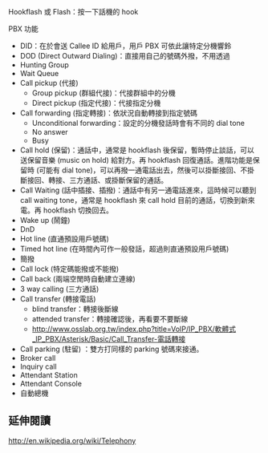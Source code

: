 Hookflash 或 Flash：按一下話機的 hook

PBX 功能
* DID：在於會送 Callee ID 給用戶，用戶 PBX 可依此讓特定分機響鈴
* DOD (Direct Outward Dialing)：直接用自己的號碼外撥，不用透過
* Hunting Group
* Wait Queue
* Call pickup (代接)
	* Group pickup (群組代接)：代接群組中的分機
	* Direct pickup (指定代接)：代接指定分機
* Call forwarding (指定轉接)：依狀況自動轉接到指定號碼
	* Unconditional forwarding：設定的分機發話時會有不同的 dial tone
	* No answer
	* Busy
* Call hold (保留)：通話中，通常是 hookflash 後保留，暫時停止談話，可以送保留音樂 (music on hold) 給對方。再 hookflash 回復通話。進階功能是保留時 (可能有 dial tone)，可以再撥一通電話出去，然後可以掛斷接回、不掛斷接回、轉接、三方通話、或掛斷保留的通話。
* Call Waiting (話中插接、插撥)：通話中有另一通電話進來，這時候可以聽到 call waiting tone，通常是 hookflash 來 call hold 目前的通話，切換到新來電。再 hookflash 切換回去。
* Wake up (鬧鐘)
* DnD
* Hot line (直通預設用戶號碼)
* Timed hot line (在時間內可作一般發話，超過則直通預設用戶號碼)
* 簡撥
* Call lock (特定碼能撥或不能撥)
* Call back (兩端空閒時自動建立連線)
* 3 way calling (三方通話)
* Call transfer (轉接電話)
	* blind transfer：轉接後斷線
	* attended transfer：轉接確認後，再看要不要斷線
	* http://www.osslab.org.tw/index.php?title=VoIP/IP_PBX/軟體式_IP_PBX/Asterisk/Basic/Call_Transfer-電話轉接
* Call parking (駐留) ：雙方打同樣的 parking 號碼來接通。
* Broker call
* Inquiry call
* Attendant Station
* Attendant Console
* 自動總機

## 延伸閱讀
http://en.wikipedia.org/wiki/Telephony
